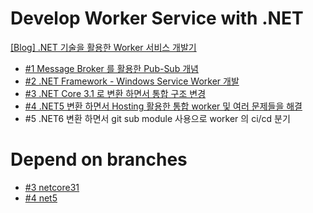 # Develop Worker Service with .NET
[[Blog] .NET 기술을 활용한 Worker 서비스 개발기](https://www.ssemi.net/tag/worker/)

- [#1 Message Broker 를 활용한 Pub-Sub 개념](https://www.ssemi.net/develop-message-broker-worker-service/)
- [#2 .NET Framework - Windows Service Worker 개발](https://www.ssemi.net/develop-net-framework-windows-service-worker/)
- [#3 .NET Core 3.1 로 변환 하면서 통합 구조 변경](https://www.ssemi.net/develop-net-core-service-worker/)
- [#4 .NET5 변환 하면서 Hosting 활용한 통합 worker 및 여러 문제들을 해결](https://www.ssemi.net/develop-net5-service-worker/)
- #5 .NET6 변환 하면서 git sub module 사용으로 worker 의 ci/cd 분기

# Depend on branches
- [#3 netcore31](https://github.com/ssemi/develop-worker-service-with-dotnet/tree/netcore31)
- [#4 net5](https://github.com/ssemi/develop-worker-service-with-dotnet/tree/net5)
